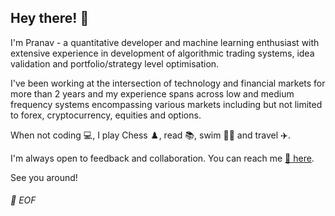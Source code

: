 ## Hey there! 👋

I'm Pranav - a quantitative developer and machine learning enthusiast with extensive experience in development of algorithmic trading systems, idea validation and portfolio/strategy level optimisation.

I've been working at the intersection of technology and financial markets for more than 2 years and my experience spans across low and medium frequency systems encompassing various markets including but not limited to forex, cryptocurrency, equities and options.

When not coding :computer:, I play Chess :chess_pawn:, read :books:, swim :swimming_man: and travel :airplane:.

I'm always open to feedback and collaboration. You can reach me [:speech_balloon: here](mailto:pranavmittal.ml@gmail.com).

See you around!

###### 💾 EOF
